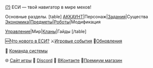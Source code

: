 [(?)](/sys/about) ЕСИ — твой навигатор в мире мехов!
 
Основные разделы.
[table]
[АККАУНТ](/sys/account)|Персонаж|[Задания](/sys/tasks)|Существа
[Экономика](/sys/economy)|[Предметы](/sys/items)|[Роботы](/sys/robots)|Модификация

[Управление](/sys/control)|Мир|[Кланы](/sys/clan)|Гайды
[/table]
 
🆕[Что нового в ЕСИ?](/sys/whats-new)
⚔️[Игровые события](/sys/event)
🔄[Обновления](/sys/update)

👥 [Команда системы](/sys/about/team)

🌐 [Сайт игры](https://new.mechs.su/)
💬 [Discord](https://discord.gg/taXjguFneE)
📣 [ВКонтакте](https://vk.com/mechs)
💎[Премиум магазин](https://new.mechs.su/shop)